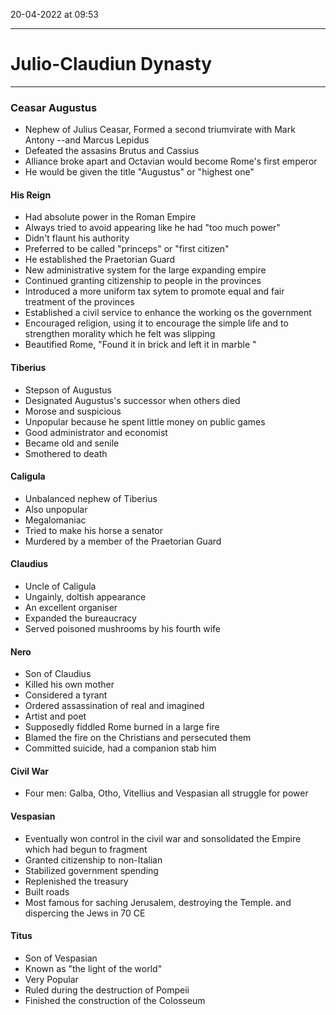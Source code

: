 20-04-2022 at 09:53

---
# Julio-Claudiun Dynasty
---


### Ceasar Augustus
- Nephew of Julius Ceasar, Formed a second triumvirate with Mark Antony --and Marcus Lepidus 
- Defeated the assasins Brutus and Cassius 
- Alliance broke apart and Octavian would become Rome's first emperor 
- He would be given the title "Augustus" or "highest one"
#### His Reign
- Had absolute power in the Roman Empire
- Always tried to avoid appearing like he had "too much power"
- Didn't flaunt his authority
- Preferred to be called "princeps" or "first citizen"
- He established the Praetorian Guard 
- New administrative system for the large expanding empire 
-  Continued granting citizenship to people in the provinces 
- Introduced a more uniform tax sytem to promote equal and fair treatment of the provinces 
- Established a civil service to enhance the working os the government 
- Encouraged religion, using it to encourage the simple life and to strengthen morality which he felt was slipping 
- Beautified Rome, "Found it in brick and left it in marble "

#### Tiberius 
- Stepson of Augustus 
- Designated Augustus's successor when others died 
- Morose and suspicious 
- Unpopular because he spent little money on public games 
- Good administrator and economist 
- Became old and senile 
- Smothered to death 

#### Caligula 
- Unbalanced nephew of Tiberius 
- Also unpopular 
- Megalomaniac 
- Tried to make his horse a senator 
- Murdered by a member of the Praetorian Guard 
#### Claudius 
- Uncle of Caligula 
- Ungainly, doltish appearance
- An excellent organiser
- Expanded the bureaucracy
- Served poisoned mushrooms by his fourth wife 

#### Nero
- Son of Claudius 
- Killed his own mother 
- Considered a tyrant 
- Ordered assassination of real and imagined 
- Artist and poet 
- Supposedly fiddled Rome burned in a large fire 
- Blamed the fire on the Christians and persecuted them
- Committed suicide, had a companion stab him 

#### Civil War
- Four men: Galba, Otho, Vitellius and Vespasian all struggle for power

#### Vespasian 
- Eventually won control in the civil war and sonsolidated the Empire which had begun to fragment 
- Granted citizenship to non-Italian 
- Stabilized government spending 
- Replenished the treasury
- Built roads
- Most famous for saching Jerusalem, destroying the Temple. and dispercing the Jews in 70 CE 
#### Titus 
- Son of Vespasian 
- Known as "the light of the world"
- Very Popular 
- Ruled during the destruction of Pompeii 
- Finished the construction of the Colosseum 